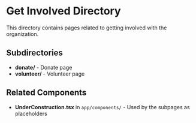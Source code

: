 # Get Involved Directory

This directory contains pages related to getting involved with the organization.

## Subdirectories

- **donate/** - Donate page
- **volunteer/** - Volunteer page

## Related Components

- **UnderConstruction.tsx** in `app/components/` - Used by the subpages as placeholders
